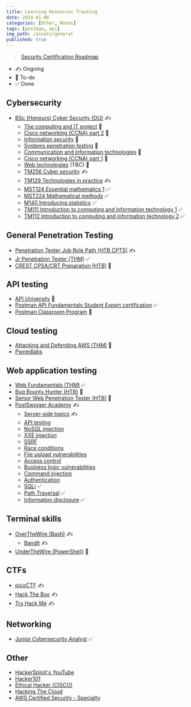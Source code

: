 ```yaml
---
title: Learning Resources Tracking
date: 2024-01-06
categories: [Other, Notes]
tags: [postman, api]
img_path: /assets/general
published: true
---
```


> [Security Certification Roadmap](https://pauljerimy.com/security-certification-roadmap/)

- ✍️ Ongoing
- 🎯 To-do
- ✅ Done

## Cybersecurity

- [BSc (Honours) Cyber Security (OU)](https://www.open.ac.uk/courses/computing-it/degrees/bsc-cyber-security-r60) ✍️
    - [The computing and IT project](https://msds.open.ac.uk/module-chooser/module-description.aspx?mod=TM470) 🎯
    - [Cisco networking (CCNA) part 2](https://msds.open.ac.uk/module-chooser/module-description.aspx?mod=TM357) 🎯
    - [Information security](https://msds.open.ac.uk/module-chooser/module-description.aspx?mod=TM311) 🎯
    - [Systems penetration testing](https://msds.open.ac.uk/module-chooser/module-description.aspx?mod=TM359) 🎯
    - [Communication and information technologies](https://msds.open.ac.uk/module-chooser/module-description.aspx?mod=TM255) 🎯
    - [Cisco networking (CCNA) part 1](https://msds.open.ac.uk/module-chooser/module-description.aspx?mod=TM257) 🎯
    - [Web technologies](https://msds.open.ac.uk/module-chooser/module-description.aspx?mod=TT284) (TBC) 🎯
    - [TM256 Cyber security](https://msds.open.ac.uk/students/module.aspx?c=TM256_2024B&cr=1) ✍️
    - [TM129 Technologies in practice](https://msds.open.ac.uk/students/module.aspx?c=TM129_2023J&cr=1) ✍️
    - [MST124 Essential mathematics 1](https://msds.open.ac.uk/students/module.aspx?c=MST124_2022B&cr=1) ✅
    - [MST224 Mathematical methods](https://msds.open.ac.uk/students/module.aspx?c=MST224_2022J&cr=1) ✅
    - [M140 Introducing statistics](https://msds.open.ac.uk/students/module.aspx?c=M140_2021J&cr=1) ✅
    - [TM111 Introduction to computing and information technology 1](https://msds.open.ac.uk/students/module.aspx?c=TM111_2021D&cr=1) ✅
    - [TM112 Introduction to computing and information technology 2](https://msds.open.ac.uk/students/module.aspx?c=TM112_2021J&cr=1) ✅

## General Penetration Testing

- [Penetration Tester Job Role Path (HTB CPTS)](https://academy.hackthebox.com/path/preview/penetration-tester) ✍️
- [Jr Penetration Tester (THM)](https://tryhackme.com/path/outline/jrpenetrationtester) ✅
- [CREST CPSA/CRT Preparation (HTB)](https://academy.hackthebox.com/path/preview/crest-cpsacrt-preparation) 🎯


## API testing

- [API University](https://www.apisecuniversity.com/#courses) 🎯
- [Postman API Fundamentals Student Expert certification](https://academy.postman.com/postman-api-fundamentals-student-expert-certification-1) ✅
- [Postman Classroom Program](https://www.postman.com/postman/workspace/postman-classroom-program/overview) 🎯

## Cloud testing

- [Attacking and Defending AWS (THM)](https://tryhackme.com/path/outline/attackinganddefendingaws) 🎯
- [Pwnedlabs](https://pwnedlabs.io/dashboard)

## Web application testing

- [Web Fundamentals (THM)](https://tryhackme.com/path/outline/web) ✅
- [Bug Bounty Hunter (HTB)](https://academy.hackthebox.com/path/preview/bug-bounty-hunter) 🎯
- [Senior Web Penetration Tester (HTB)](https://academy.hackthebox.com/path/preview/senior-web-penetration-tester) 🎯
- [PostSwigger Academy](https://portswigger.net/web-security/all-topics) ✍️
    - [Server-side topics](https://portswigger.net/web-security/all-topics) ✍️
    - [API testing](https://portswigger.net/web-security/api-testing)
    - [NoSQL injection](https://portswigger.net/web-security/nosql-injection)
    - [XXE injection](https://portswigger.net/web-security/xxe)
    - [SSRF](https://portswigger.net/web-security/ssrf)
    - [Race conditions](https://portswigger.net/web-security/race-conditions)
    - [File upload vulnerabilities](https://portswigger.net/web-security/file-upload)
    - [Access control](https://portswigger.net/web-security/access-control)
    - [Business logic vulnerabilities](https://portswigger.net/web-security/logic-flaws)
    - [Command injection](https://portswigger.net/web-security/os-command-injection)
    - [Authentication](https://portswigger.net/web-security/authentication)
    - [SQLi](https://portswigger.net/web-security/sql-injection) ✅
    - [Path Traversal](https://portswigger.net/web-security/file-path-traversal) ✅
    - [Information disclosure](https://portswigger.net/web-security/information-disclosure) ✅

## Terminal skills

- [OverTheWire (Bash)](https://overthewire.org/wargames/) ✍️
    - [Bandit](https://overthewire.org/wargames/bandit/) ✍️
- [UnderTheWire (PowerShell)](https://underthewire.tech/wargames) 🎯

## CTFs

- [picoCTF](https://picoctf.org/index.html#picogym) ✍️
- [Hack The Box](https://app.hackthebox.com/) ✍️
- [Try Hack Me](https://tryhackme.com/) ✍️

## Networking

- [Junior Cybersecurity Analyst](https://skillsforall.com/career-path/cybersecurity?courseLang=en-US) ✅

## Other

- [HackerSploit's YouTube](https://www.youtube.com/HackerSploit/playlists)
- [Hacker101](https://www.hacker101.com/videos)
- [Ethical Hacker (CISCO)](https://skillsforall.com/course/ethical-hacker?courseLang=en-US)
- [Hacking The Cloud](https://hackingthe.cloud/)
- [AWS Certified Security - Specialty](https://aws.amazon.com/certification/certified-security-specialty/)